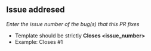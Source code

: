 ## Issue addresed

_Enter the issue number of the bug(s) that this PR fixes_

- Template should be strictly **Closes <issue_number>**
- Example: Closes #1